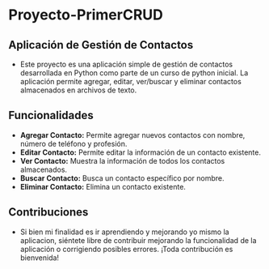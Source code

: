 # Proyecto-PrimerCRUD

## Aplicación de Gestión de Contactos

- Este proyecto es una aplicación simple de gestión de contactos desarrollada en Python como parte de un curso de python inicial. La aplicación permite agregar, editar, ver/buscar y eliminar contactos almacenados en archivos de texto.

## Funcionalidades

- **Agregar Contacto:** Permite agregar nuevos contactos con nombre, número de teléfono y profesión.
- **Editar Contacto:** Permite editar la información de un contacto existente.
- **Ver Contacto:** Muestra la información de todos los contactos almacenados.
- **Buscar Contacto:** Busca un contacto específico por nombre.
- **Eliminar Contacto:** Elimina un contacto existente.

## Contribuciones

- Si bien mi finalidad es ir aprendiendo y mejorando yo mismo la aplicacion, siéntete libre de contribuir mejorando la funcionalidad de la aplicación o corrigiendo posibles errores. ¡Toda contribución es bienvenida!
